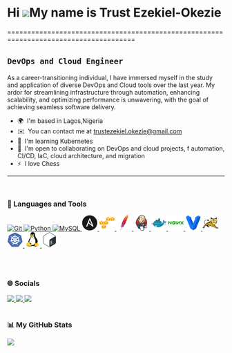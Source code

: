 # Hi ![](https://user-images.githubusercontent.com/18350557/176309783-0785949b-9127-417c-8b55-ab5a4333674e.gif)My name is Trust Ezekiel-Okezie
======================================================================================

**` DevOps and Cloud Engineer `**
-------------------------

As a career-transitioning individual, I have immersed myself in the study and application of diverse DevOps and Cloud tools over the last year. My ardor for streamlining infrastructure through automation, enhancing scalability, and optimizing performance is unwavering, with the goal of achieving seamless software delivery.

* 🌍  I'm based in Lagos,Nigeria
* ✉️  You can contact me at [trustezekiel.okezie@gmail.com](mailto:trustezekiel.okezie@gmail.com)
* 🧠  I'm learning Kubernetes
* 🤝  I'm open to collaborating on DevOps and cloud projects, f automation, CI/CD, IaC, cloud architecture, and migration
* ⚡  I love Chess

---
<br/>

### 🧰 Languages and Tools


<p align="left" >
    <a href="https://git-scm.com/" target="_blank" rel="noreferrer">
      <img src="https://raw.githubusercontent.com/danielcranney/readme-generator/main/public/icons/skills/git-colored.svg"  width="36px" alt="Git" />
  </a>
   <a href="https://www.python.org/" target="_blank" rel="noreferrer">
     <img src="https://raw.githubusercontent.com/danielcranney/readme-generator/main/public/icons/skills/python-colored.svg"  width="36px" alt="Python" />
  </a>
  <a href="https://www.mysql.com/" target="_blank" rel="noreferrer">
    <img src="https://raw.githubusercontent.com/danielcranney/readme-generator/main/public/icons/skills/mysql-colored.svg"  width="36px" alt="MySQL" />
  </a>
  <a href="https://www.ansible.com/" target="_blank" rel="noreferrer">
    <img src="https://github.com/devicons/devicon/blob/master/icons/ansible/ansible-original.svg" width="36px" alt="Ansible" />
  </a>
  <a href="https://aws.amazon.com//" target="_blank" rel="noreferrer">
    <img src="https://github.com/devicons/devicon/blob/master/icons/amazonwebservices/amazonwebservices-original.svg" width="36px" alt="AWS Cloud Services" />
  </a>
  <a href="https://httpd.apache.org/" target="_blank" rel="noreferrer">
    <img src="https://github.com/devicons/devicon/blob/master/icons/apache/apache-original.svg" width="36px" alt="Apache" />
  </a>
  <a href="https://www.jenkins.io/" target="_blank" rel="noreferrer">
    <img src="https://github.com/devicons/devicon/blob/master/icons/jenkins/jenkins-original.svg" width="36px" alt="Jenkins" />
  </a>
  <a href="https://hub.docker.com/" target="_blank" rel="noreferrer">
    <img src="https://github.com/devicons/devicon/blob/master/icons/docker/docker-original.svg"  width="36px" alt="Docker" />
  </a>
  <a href="https://www.nginx.com/" target="_blank" rel="noreferrer">
    <img src="https://github.com/devicons/devicon/blob/master/icons/nginx/nginx-original.svg"  width="36px"  alt="NGINX" />
  </a>
  <a href="https://app.vagrantup.com/" target="_blank" rel="noreferrer">
    <img src="https://github.com/devicons/devicon/blob/master/icons/vagrant/vagrant-original.svg" width="36px" alt="Vagrant" />
  </a>
  <a href="https://tomcat.apache.org/" target="_blank" rel="noreferrer">
    <img src="https://github.com/devicons/devicon/blob/master/icons/tomcat/tomcat-original.svg" width="36px" alt="Apache Tomcat" />
  </a>
  <a href="https://kubernetes.io/" target="_blank" rel="noreferrer">
    <img src="https://github.com/devicons/devicon/blob/master/icons/kubernetes/kubernetes-plain.svg" width="36px"  alt="Kubernetes" />
  </a>
  <a href="https://www.linux.org" target="_blank" rel="noreferrer">
    <img src="https://github.com/devicons/devicon/blob/master/icons/linux/linux-original.svg" width="36px"  alt="Linux" />
  </a>
  <a href="https://www.gnu.org/software/bash/" target="_blank" rel="noreferrer">
    <img src="https://github.com/devicons/devicon/blob/master/icons/bash/bash-original.svg" width="36px"  alt="Bash" />
  </a>
</p>
<br/>

#


### 🌐 Socials


<p align="left" >
  <a href="https://www.github.com/Trust914" target="_blank" rel="noreferrer">
    <img src="https://raw.githubusercontent.com/danielcranney/readme-generator/main/public/icons/socials/github.svg" width="30px" />
  </a>
   <a href="https://www.linkedin.com/in/trust-ezekiel-okezie" target="_blank" rel="noreferrer" >
     <img src="https://raw.githubusercontent.com/danielcranney/readme-generator/main/public/icons/socials/linkedin.svg" width="30px" />
  </a>
  <a href="https://www.twitter.com/Tru_xT" target="_blank" rel="noreferrer">
    <img src="https://raw.githubusercontent.com/danielcranney/readme-generator/main/public/icons/socials/twitter.svg" width="30px" />
  </a>
<p/>

#

### 📊 My GitHub Stats

<!-- 
<a href="http://www.github.com/Trust914">
  <img src="https://github-readme-stats.vercel.app/api?username=Trust914&show_icons=true&hide=&count_private=true&title_color=84cc16&text_color=ffffff&icon_color=22c55e&bg_color=171717&hide_border=true&show_icons=true" width="400px" alt="Trust914's GitHub stats" />
</a> -->
<a href="http://www.github.com/Trust914">
  <img src="https://github-readme-streak-stats.herokuapp.com/?user=Trust914&stroke=ffffff&background=171717&ring=84cc16&fire=84cc16&currStreakNum=ffffff&currStreakLabel=84cc16&sideNums=ffffff&sideLabels=ffffff&dates=ffffff&hide_border=true" width="435px" />
</a>
